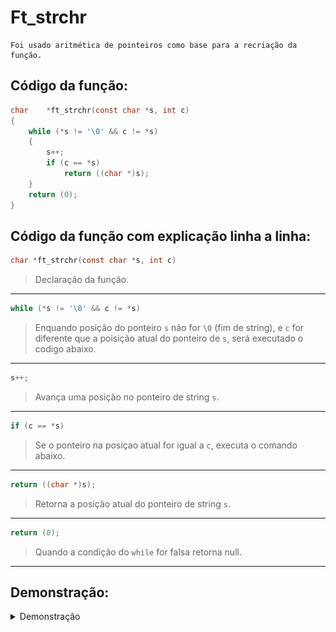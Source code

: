     
# Ft_strchr    
    Foi usado aritmética de pointeiros como base para a recriação da função.
    
## Código da função:
```c
char	*ft_strchr(const char *s, int c)
{
	while (*s != '\0' && c != *s)
	{
		s++;
		if (c == *s)
			return ((char *)s);
	}
	return (0);
}
```
## Código da função com explicação linha a linha:
```c
char *ft_strchr(const char *s, int c) 
```
>Declaração da função.
---
```c
while (*s != '\0' && c != *s)
```
 >Enquando posição do ponteiro `s` não for `\0` (fim de string), e `c` for diferente que a poisição atual do ponteiro de `s`, será executado o codigo abaixo.
---
```c
s++;
```
>Avança uma posição no ponteiro de string `s`.
---
```c
if (c == *s)
```
>Se o ponteiro na posiçao atual for igual a `c`, executa o comando abaixo.
---
```c
return ((char *)s);
```
>Retorna a posição  atual do ponteiro de string `s`.
---
```c
return (0);
```
>Quando a condição  do `while` for falsa retorna null.
---
## Demonstração:

<details>

<summary>Demonstração</summary>

![image](https://github.com/Alef-Matos/42_lisboa/blob/master/libft_comment/Ft_strchr/imagem_strchr.gif)

</details>

